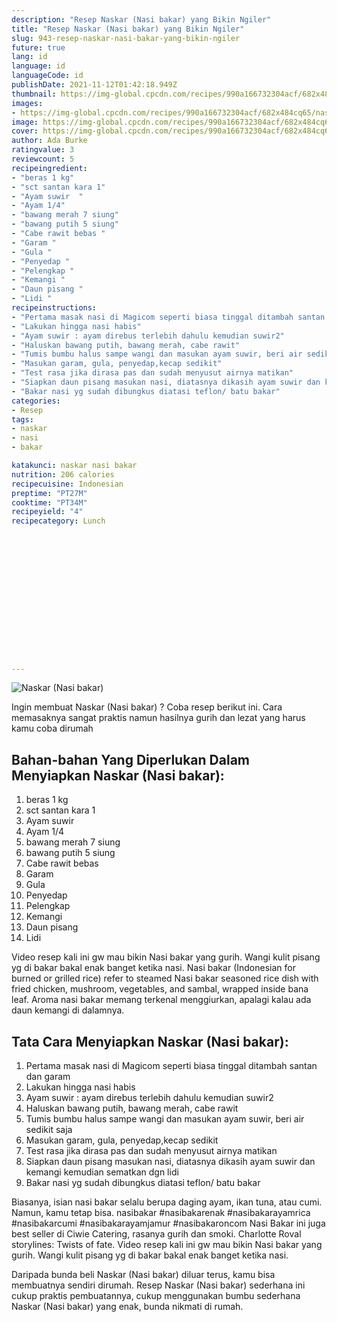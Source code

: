 ```yaml
---
description: "Resep Naskar (Nasi bakar) yang Bikin Ngiler"
title: "Resep Naskar (Nasi bakar) yang Bikin Ngiler"
slug: 943-resep-naskar-nasi-bakar-yang-bikin-ngiler
future: true
lang: id
language: id
languageCode: id
publishDate: 2021-11-12T01:42:18.949Z 
thumbnail: https://img-global.cpcdn.com/recipes/990a166732304acf/682x484cq65/naskar-nasi-bakar-foto-resep-utama.webp
images:
- https://img-global.cpcdn.com/recipes/990a166732304acf/682x484cq65/naskar-nasi-bakar-foto-resep-utama.webp
image: https://img-global.cpcdn.com/recipes/990a166732304acf/682x484cq65/naskar-nasi-bakar-foto-resep-utama.webp
cover: https://img-global.cpcdn.com/recipes/990a166732304acf/682x484cq65/naskar-nasi-bakar-foto-resep-utama.webp
author: Ada Burke
ratingvalue: 3
reviewcount: 5
recipeingredient:
- "beras 1 kg"
- "sct santan kara 1"
- "Ayam suwir  "
- "Ayam 1/4"
- "bawang merah 7 siung"
- "bawang putih 5 siung"
- "Cabe rawit bebas "
- "Garam "
- "Gula "
- "Penyedap "
- "Pelengkap "
- "Kemangi "
- "Daun pisang "
- "Lidi "
recipeinstructions:
- "Pertama masak nasi di Magicom seperti biasa tinggal ditambah santan dan garam"
- "Lakukan hingga nasi habis"
- "Ayam suwir : ayam direbus terlebih dahulu kemudian suwir2"
- "Haluskan bawang putih, bawang merah, cabe rawit"
- "Tumis bumbu halus sampe wangi dan masukan ayam suwir, beri air sedikit saja"
- "Masukan garam, gula, penyedap,kecap sedikit"
- "Test rasa jika dirasa pas dan sudah menyusut airnya matikan"
- "Siapkan daun pisang masukan nasi, diatasnya dikasih ayam suwir dan kemangi kemudian sematkan dgn lidi"
- "Bakar nasi yg sudah dibungkus diatasi teflon/ batu bakar"
categories:
- Resep
tags:
- naskar
- nasi
- bakar

katakunci: naskar nasi bakar 
nutrition: 206 calories
recipecuisine: Indonesian
preptime: "PT27M"
cooktime: "PT34M"
recipeyield: "4"
recipecategory: Lunch


     
    
    
    
    
    
    
    
    
    
    
      
    
---
```



![Naskar (Nasi bakar)](https://img-global.cpcdn.com/recipes/990a166732304acf/682x484cq65/naskar-nasi-bakar-foto-resep-utama.webp)

Ingin membuat Naskar (Nasi bakar) ? Coba resep berikut ini. Cara memasaknya sangat praktis namun hasilnya gurih dan lezat yang harus kamu coba dirumah

<!--inarticleads1-->

## Bahan-bahan Yang Diperlukan Dalam Menyiapkan Naskar (Nasi bakar):

1. beras 1 kg
1. sct santan kara 1
1. Ayam suwir  
1. Ayam 1/4
1. bawang merah 7 siung
1. bawang putih 5 siung
1. Cabe rawit bebas 
1. Garam 
1. Gula 
1. Penyedap 
1. Pelengkap 
1. Kemangi 
1. Daun pisang 
1. Lidi 

Video resep kali ini gw mau bikin Nasi bakar yang gurih. Wangi kulit pisang yg di bakar bakal enak banget ketika nasi. Nasi bakar (Indonesian for burned or grilled rice) refer to steamed Nasi bakar seasoned rice dish with fried chicken, mushroom, vegetables, and sambal, wrapped inside bana leaf. Aroma nasi bakar memang terkenal menggiurkan, apalagi kalau ada daun kemangi di dalamnya. 

<!--inarticleads2-->

## Tata Cara Menyiapkan Naskar (Nasi bakar):

1. Pertama masak nasi di Magicom seperti biasa tinggal ditambah santan dan garam
1. Lakukan hingga nasi habis
1. Ayam suwir : ayam direbus terlebih dahulu kemudian suwir2
1. Haluskan bawang putih, bawang merah, cabe rawit
1. Tumis bumbu halus sampe wangi dan masukan ayam suwir, beri air sedikit saja
1. Masukan garam, gula, penyedap,kecap sedikit
1. Test rasa jika dirasa pas dan sudah menyusut airnya matikan
1. Siapkan daun pisang masukan nasi, diatasnya dikasih ayam suwir dan kemangi kemudian sematkan dgn lidi
1. Bakar nasi yg sudah dibungkus diatasi teflon/ batu bakar


Biasanya, isian nasi bakar selalu berupa daging ayam, ikan tuna, atau cumi. Namun, kamu tetap bisa. nasibakar #nasibakarenak #nasibakarayamrica #nasibakarcumi #nasibakarayamjamur #nasibakaroncom Nasi Bakar ini juga best seller di Ciwie Catering, rasanya gurih dan smoki. Charlotte Roval storylines: Twists of fate. Video resep kali ini gw mau bikin Nasi bakar yang gurih. Wangi kulit pisang yg di bakar bakal enak banget ketika nasi. 

Daripada bunda beli  Naskar (Nasi bakar)  diluar terus, kamu  bisa membuatnya sendiri dirumah. Resep  Naskar (Nasi bakar)  sederhana ini cukup praktis pembuatannya, cukup menggunakan bumbu sederhana  Naskar (Nasi bakar)  yang enak, bunda nikmati di rumah.
